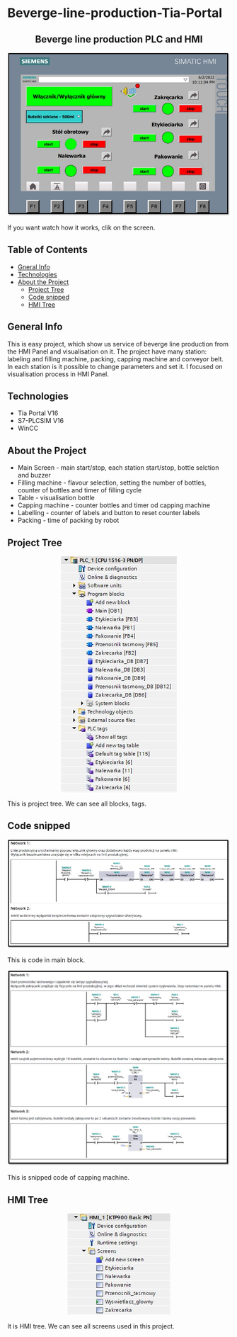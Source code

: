 # Beverge-line-production-Tia-Portal

 <h2 align="center">
Beverge line production PLC and HMI
</h2>

[![video](Documentation/images/scada.jpg)](https://youtu.be/SwEcEuaT_Us)

If you want watch how it works, clik on the screen.

## Table of Contents
- [Gneral Info](#genral-info)
- [Technologies](#technologies)
- [About the Project](#about-the-project)
  - [Project Tree](#project-tree)
  - [Code snipped](#code-snipped)
  - [HMI Tree](#hmi-tree)

## General Info
This is easy project, which show us service of beverge line production from the HMI Panel and visualisation on it. The project have many station: labeling and filling machine, packing, capping machine and conveyor belt. In each station is it possible to change parameters and set it. I focused on visualisation process in HMI Panel.

## Technologies
- Tia Portal V16
- S7-PLCSIM V16
- WinCC

## About the Project
- Main Screen - main start/stop, each station start/stop, bottle selction and buzzer
- Filling machine - flavour selection, setting the number of bottles, counter of bottles and timer of filling cycle
- Table - visualisation bottle
- Capping machine - counter bottles and timer od capping machine
- Labelling - counter of labels and button to reset counter labels
- Packing - time of packing by robot

## Project Tree
<p align="center">
  <img src="/Documentation/images/drzewko.JPG">
</p>
This is project tree. We can see all blocks, tags.

## Code snipped
<p align="center">
  <img src="/Documentation/images/main.jpg">
</p>This is code in main block.

<p align="center">
  <img src="/Documentation/images/zakrecarka.jpg">
</p>This is snipped code of capping machine.

## HMI Tree
<p align="center">
  <img src="/Documentation/images/hmi.JPG">
</p>
It is HMI tree. We can see all screens used in this project.






 



